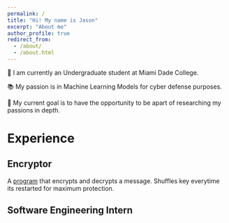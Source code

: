 ```yaml
---
permalink: /
title: "Hi! My name is Jason"
excerpt: "About me"
author_profile: true
redirect_from: 
  - /about/
  - /about.html
---
```


👋 I am currently an Undergraduate student at Miami Dade College.

📚 My passion is in Machine Learning Models for cyber defense purposes.

🦉 My current goal is to have the opportunity to be apart of researching my passions in depth.

# Experience

## Encryptor 
A [program](https://github.com/kwaiidoesthings/encryptor) that encrypts and decrypts a message. Shuffles key everytime its restarted for maximum protection. 

## Software Engineering Intern 
